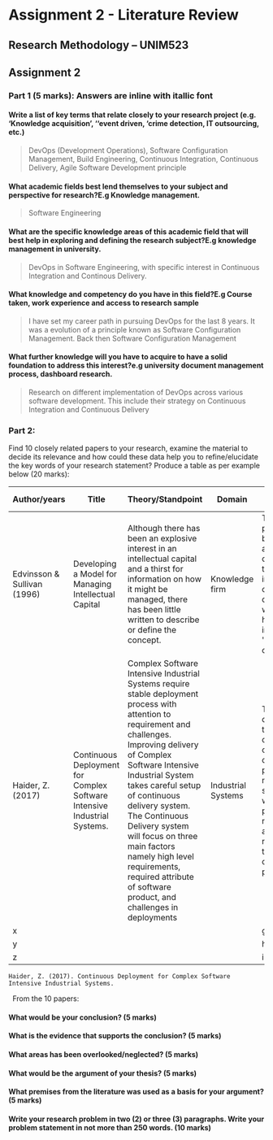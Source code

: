 # Assignment 2 - Literature Review 
## Research Methodology – UNIM523 
## Assignment 2 

### Part 1 (5 marks): Answers are inline with itallic font

#### Write a list of key terms that relate closely to your research project (e.g. ‘Knowledge acquisition’, ‘‘event driven, ‘crime detection, IT outsourcing, etc.) 
> DevOps (Development Operations),
> Software Configuration Management, 
> Build Engineering,
> Continuous Integration,
> Continuous Delivery,
> Agile Software Development principle

#### What academic fields best lend themselves to your subject and perspective for research?E.g Knowledge management. 
> Software Engineering

#### What are the specific knowledge areas of this academic field that will best help in exploring and defining the research subject?E.g knowledge management in university. 
> DevOps in Software Engineering, with specific interest in Continuous Integration and Continous Delivery.

#### What knowledge and competency do you have in this field?E.g Course taken, work experience and access to research sample 
> I have set my career path in pursuing DevOps for the last 8 years. It was a evolution of a principle known as Software Configuration Management. Back then Software Configuration Management 

#### What further knowledge will you have to acquire to have a solid foundation to address this interest?e.g university document management process, dashboard research. 
> Research on different implementation of DevOps across various software development. This include their strategy on Continuous Integration and Continuous Delivery
       
### Part 2: 
Find 10 closely related papers to your research, examine the material to decide its relevance and how could these data help you to refine/elucidate the key words of your research statement? Produce a table as per example below (20 marks): 



Author/years| Title 	| Theory/Standpoint	| Domain 	| Significant Findings 
------------|-----------|-------------------|-----------|-------------------------
Edvinsson & Sullivan (1996)|Developing a Model for Managing Intellectual Capital|Although there has been an explosive interest in an intellectual capital and a thirst for information on how it might be managed, there has been little written to describe or define the concept.|Knowledge firm|This article provides background and definition to the notion of intellectual capital and describes where and how it fits into the 'knowledge company'. 
Haider, Z. (2017) | Continuous Deployment for Complex Software Intensive Industrial Systems.	| Complex Software Intensive Industrial Systems require stable deployment process with attention to requirement and challenges. Improving delivery of Complex Software Intensive Industrial System takes careful setup of continuous delivery system. The Continuous Delivery system will focus on three main factors namely high level requirements, required attribute of software product, and challenges in deployments	| Industrial Systems |The article discusses the development of software delivery pipeline that manage to shorten time while preserving repeatability and reliability of the deployment process. 
x			|			|					|			|g
y 			|			|					|			|h
z			|			|					|			|i


```
Haider, Z. (2017). Continuous Deployment for Complex Software Intensive Industrial Systems. 
```
  
From the 10 papers: 
#### What would be your conclusion? (5 marks) 
#### What is the evidence that supports the conclusion? (5 marks) 
#### What areas has been overlooked/neglected? (5 marks) 
#### What would be the argument of your thesis? (5 marks) 
#### What premises from the literature was used as a basis for your argument? (5 marks) 
#### Write your research problem in two (2) or three (3) paragraphs. Write your problem statement in not more than 250 words. (10 marks) 
